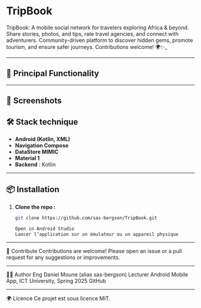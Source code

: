 
# TripBook
TripBook: A mobile social network for travelers exploring Africa &amp; beyond. Share stories, photos, and tips, rate travel agencies, and connect with adventurers. Community-driven platform to discover hidden gems, promote tourism, and ensure safer journeys.  Contributions welcome! 🌍✨_

---

## 🚀 Principal Functionality


---

## 📱 Screenshots


## 🛠️ Stack technique

- **Android (Kotlin, XML)**
- **Navigation Compose**
- **DataStore MIMIC**
- **Material 1**
- **Backend** : Kotlin 


---

## 📦 Installation

1. **Clone the repo :**
   ```bash
   git clone https://github.com/sas-bergson/TripBook.git

   Open in Android Studio
   Lancer l’application sur un émulateur ou un appareil physique

<hr></hr>
🤝 Contribute
Contributions are welcome! Please open an issue or a pull request for any suggestions or improvements.
<hr></hr>
👨‍💻 Author
Eng Daniel Moune (alias sas-bergson)   
Lecturer Android Mobile App,   
ICT University, Spring 2025 GitHub  <hr></hr>
🌍 Licence
Ce projet est sous licence MIT.
